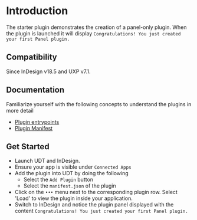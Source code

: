 # Introduction
The starter plugin demonstrates the creation of a panel-only plugin.
When the plugin is launched it will display `Congratulations! You just created your first Panel plugin.`

## Compatibility
Since InDesign v18.5 and UXP v7.1.

## Documentation
Familiarize yourself with the following concepts to understand the plugins in more detail
- [Plugin entrypoints](https://developer.adobe.com/indesign/uxp/plugins/concepts/entry-points/)
- [Plugin Manifest](https://developer.adobe.com/indesign/uxp/plugins/concepts/manifest/)

## Get Started
- Launch UDT and InDesign.
- Ensure your app is visible under `Connected Apps`
- Add the plugin into UDT by doing the following
    - Select the `Add Plugin` button
    - Select the `manifest.json` of the plugin
- Click on the `•••` menu next to the corresponding plugin row. Select 'Load' to view the plugin inside your application.
- Switch to InDesign and notice the plugin panel displayed with the content `Congratulations! You just created your first Panel plugin.`

